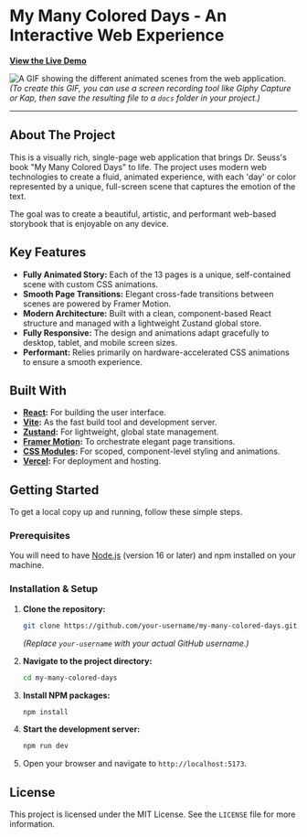 # My Many Colored Days - An Interactive Web Experience

**[View the Live Demo](https://my-many-colored-days.vercel.app/)**

![A GIF showing the different animated scenes from the web application.](./docs/demo.gif)
*(To create this GIF, you can use a screen recording tool like Giphy Capture or Kap, then save the resulting file to a `docs` folder in your project.)*

---

## About The Project

This is a visually rich, single-page web application that brings Dr. Seuss's book "My Many Colored Days" to life. The project uses modern web technologies to create a fluid, animated experience, with each 'day' or color represented by a unique, full-screen scene that captures the emotion of the text.

The goal was to create a beautiful, artistic, and performant web-based storybook that is enjoyable on any device.

## Key Features

-   **Fully Animated Story:** Each of the 13 pages is a unique, self-contained scene with custom CSS animations.
-   **Smooth Page Transitions:** Elegant cross-fade transitions between scenes are powered by Framer Motion.
-   **Modern Architecture:** Built with a clean, component-based React structure and managed with a lightweight Zustand global store.
-   **Fully Responsive:** The design and animations adapt gracefully to desktop, tablet, and mobile screen sizes.
-   **Performant:** Relies primarily on hardware-accelerated CSS animations to ensure a smooth experience.

## Built With

-   **[React](https://reactjs.org/):** For building the user interface.
-   **[Vite](https://vitejs.dev/):** As the fast build tool and development server.
-   **[Zustand](https://github.com/pmndrs/zustand):** For lightweight, global state management.
-   **[Framer Motion](https://www.framer.com/motion/):** To orchestrate elegant page transitions.
-   **[CSS Modules](https://github.com/css-modules/css-modules):** For scoped, component-level styling and animations.
-   **[Vercel](https://vercel.com/):** For deployment and hosting.

## Getting Started

To get a local copy up and running, follow these simple steps.

### Prerequisites

You will need to have [Node.js](https://nodejs.org/en/) (version 16 or later) and npm installed on your machine.

### Installation & Setup

1.  **Clone the repository:**
    ```sh
    git clone https://github.com/your-username/my-many-colored-days.git
    ```
    *(Replace `your-username` with your actual GitHub username.)*

2.  **Navigate to the project directory:**
    ```sh
    cd my-many-colored-days
    ```

3.  **Install NPM packages:**
    ```sh
    npm install
    ```

4.  **Start the development server:**
    ```sh
    npm run dev
    ```

5.  Open your browser and navigate to `http://localhost:5173`.

## License

This project is licensed under the MIT License. See the `LICENSE` file for more information.

